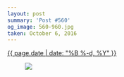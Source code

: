 ```yaml
---
layout: post
summary: 'Post #560'
og_image: 560-960.jpg
taken: October 6, 2016
---
```


<div class="post">
 <time>
  <a href="/560">
   {{ page.date | date: "%B %-d, %Y" }}
  </a>
 </time>
 <a href="/560">
  <figure data-taken="10/6/2016">
   <img sizes="(min-width: 700px) 50vw, calc(100vw - 2rem)" src="{{ site.assets_url }}/560-480.jpg" srcset="{{ site.assets_url }}/560-240.jpg 240w, {{ site.assets_url }}/560-480.jpg 480w, {{ site.assets_url }}/560-720.jpg 720w, {{ site.assets_url }}/560-960.jpg 960w"/>
  </figure>
 </a>
</div>
